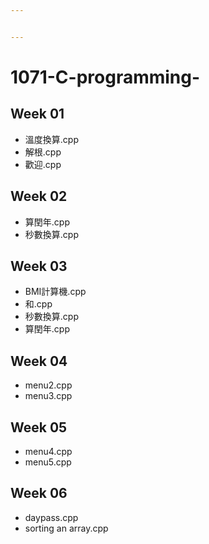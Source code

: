 ```yaml
---


---
```


<h1 id="c-programming-">1071-C-programming-</h1>
<h2 id="week-01">Week 01</h2>
<ul>
<li>溫度換算.cpp</li>
<li>解根.cpp</li>
<li>歡迎.cpp</li>
</ul>
<h2 id="week-02">Week 02</h2>
<ul>
<li>算閏年.cpp</li>
<li>秒數換算.cpp</li>
</ul>
<h2 id="week-03">Week 03</h2>
<ul>
<li>BMI計算機.cpp</li>
<li>和.cpp</li>
<li>秒數換算.cpp</li>
<li>算閏年.cpp</li>
</ul>
<h2 id="week-04">Week 04</h2>
<ul>
<li>menu2.cpp</li>
<li>menu3.cpp</li>
</ul>
<h2 id="week-05">Week 05</h2>
<ul>
<li>menu4.cpp</li>
<li>menu5.cpp</li>
</ul>
<h2 id="week-06">Week 06</h2>
<ul>
<li>daypass.cpp</li>
<li>sorting an array.cpp</li>
</ul>

